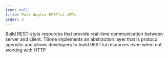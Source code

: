```yaml
---
icon: null
title: Full-duplex RESTful APIs
order: 3
---
```

Build REST-style resources that provide real-time communication between server and client. TBone implements an abstraction layer that is protocol agnostic and allows developers to build RESTful resources even when not working with HTTP